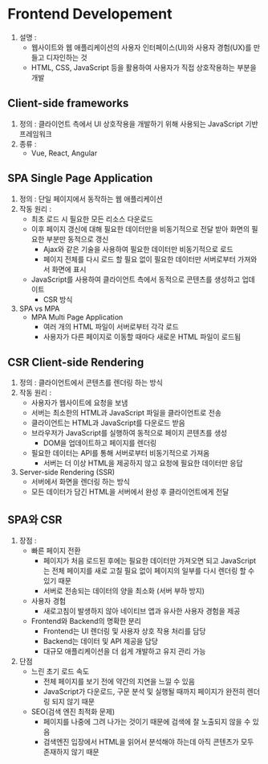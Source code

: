 # Frontend Developement

1. 설명 :
    - 웹사이트와 웹 애플리케이션의 사용자 인터페이스(UI)와 사용자 경험(UX)를 만들고 디자인하는 것
    - HTML, CSS, JavaScript 등을 활용하여 사용자가 직접 상호작용하는 부분을 개발

## Client-side frameworks

1. 정의 : 클라이언트 측에서 UI 상호작용을 개발하기 위해 사용되는 JavaScript 기반 프레임워크
2. 종류 :
    - Vue, React, Angular

## SPA Single Page Application

1. 정의 : 단일 페이지에서 동작하는 웹 애플리케이션
2. 작동 원리 :
    - 최초 로드 시 필요한 모든 리소스 다운로드
    - 이후 페이지 갱신에 대해 필요한 데이터만을 비동기적으로 전달 받아 화면의 필요한 부분만 동적으로 갱신
        - Ajax와 같은 기술을 사용하여 필요한 데이터만 비동기적으로 로드
        - 페이지 전체를 다시 로드 할 필요 없이 필요한 데이터만 서버로부터 가져와서 화면에 표시
    - JavaScript를 사용하여 클라이언트 측에서 동적으로 콘텐츠를 생성하고 업데이트
        - CSR 방식
3. SPA vs MPA
    - MPA Multi Page Application
        - 여러 개의 HTML 파일이 서버로부터 각각 로드
        - 사용자가 다른 페이지로 이동할 때마다 새로운 HTML 파일이 로드됨

## CSR Client-side Rendering

1. 정의 : 클라이언트에서 콘텐츠를 렌더링 하는 방식
2. 작동 원리 :
    - 사용자가 웹사이트에 요청을 보냄
    - 서버는 최소한의 HTML과 JavaScript 파일을 클라이언트로 전송
    - 클라이언트는 HTML과 JavaScript를 다운로드 받음
    - 브라우저가 JavaScript를 실행하여 동적으로 페이지 콘텐츠를 생성
        - DOM을 업데이트하고 페이지를 렌더링
    - 필요한 데이터는 API를 통해 서버로부터 비동기적으로 가져옴
        - 서버는 더 이상 HTML을 제공하지 않고 요청에 필요한 데이터만 응답
3. Server-side Rendering (SSR)
    - 서버에서 화면을 렌더링 하는 방식
    - 모든 데이터가 담긴 HTML을 서버에서 완성 후 클라이언트에게 전달

## SPA와 CSR

1. 장점 :
    - 빠른 페이지 전환
        - 페이지가 처음 로드된 후에는 필요한 데이터만 가져오면 되고 JavaScript는 전체 페이지를 새로 고칠 필요 없이 페이지의 일부를 다시 렌더링 할 수 있기 때문
        - 서버로 전송되는 데이터의 양을 최소화 (서버 부하 방지)
    - 사용자 경험
        - 새로고침이 발생하지 않아 네이티브 앱과 유사한 사용자 경험을 제공
    - Frontend와 Backend의 명확한 분리
        - Frontend는 UI 렌더링 및 사용자 상호 작용 처리를 담당
        - Backend는 데이터 및 API  제공을 담당
        - 대규모 애플리케이션을 더 쉽게 개발하고 유지 관리 가능
2. 단점
    - 느린 초기 로드 속도
        - 전체 페이지를 보기 전에 약간의 지연을 느낄 수 있음
        - JavaScript가 다운로드, 구문 분석 및 실행될 때까지 페이지가 완전히 렌더링 되지 않기 때문
    - SEO(검색 엔진 최적화 문제)
        - 페이지를 나중에 그려 나가는 것이기 때문에 검색에 잘 노출되지 않을 수 있음
        - 검색엔진 입장에서 HTML을 읽어서 분석해야 하는데 아직 콘텐츠가 모두 존재하지 않기 때문